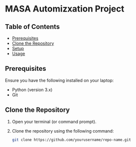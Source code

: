 # MASA Automizxation Project


## Table of Contents

- [Prerequisites](#prerequisites)
- [Clone the Repository](#clone-the-repository)
- [Setup](#setup)
- [Usage](#usage)

## Prerequisites

Ensure you have the following installed on your laptop:

- Python (version 3.x)
- Git

## Clone the Repository

1. Open your terminal (or command prompt).
2. Clone the repository using the following command:

   ```bash
   git clone https://github.com/yourusername/repo-name.git

